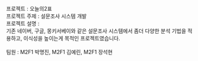 프로젝트 : 오늘의2표<br>
프로젝트 주제 : 설문조사 시스템 개발<br>
프로젝트 설명 : <br>
 기존 네이버, 구글, 몽키서베이와 같은 설문조사 시스템에서 좀더 다양한 분석 기법을 적용하고, 이식성을 높이는게 목적인 프로젝트였습니다.<br>
<br>
팀원 : M2F1 박명진, M2F1 김예린, M2F1 장석현<br>
